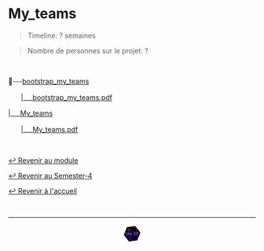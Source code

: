 # My_teams

> Timeline: ? semaines

> Nombre de personnes sur le projet: ?

<br>

📂---[bootstrap_my_teams](https://github.com/Studio-17/Epitech-Subjects/tree/main/Semester-4/B-NWP-400/My_teams/bootstrap_my_teams)

ㅤㅤ|\_\_\_[bootstrap_my_teams.pdf](https://github.com/Studio-17/Epitech-Subjects/blob/main/Semester-4/B-NWP-400/My_teams/bootstrap_my_teams/bootstrap_my_teams.pdf)

|\_\_\_[My_teams](https://github.com/Studio-17/Epitech-Subjects/tree/main/Semester-4/B-NWP-400/My_teams/My_teams)

ㅤㅤ|\_\_\_[My_teams.pdf](https://github.com/Studio-17/Epitech-Subjects/blob/main/Semester-4/B-NWP-400/My_teams/My_teams/My_teams.pdf)


<br>

[↩️ Revenir au module](https://github.com/Studio-17/Epitech-Subjects/tree/main/Semester-4/B-NWP-400)

[↩️ Revenir au Semester-4](https://github.com/Studio-17/Epitech-Subjects/tree/main/Semester-4)

[↩️ Revenir à l'accueil](https://github.com/Studio-17/Epitech-Subjects)

<br>

---

<div align="center">

<a href="https://github.com/Studio-17" target="_blank"><img src="../../../assets/voc17.gif" width="40"></a>

</div>